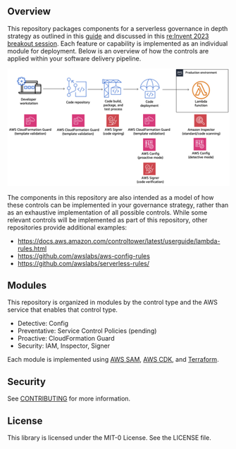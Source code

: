 ## Overview
This repository packages components for a serverless governance in depth strategy as outlined in this [guide](https://serverlessland.com/content/service/lambda/guides/governance/1-introduction) and discussed in this [re:Invent 2023 breakout session](https://www.youtube.com/watch?v=qlz15v-gHFI). Each feature or capability is implemented as an individual module for deployment. Below is an overview of how the controls are applied within your software delivery pipeline.

![overview](assets/serverless_governance_overview.png)

The components in this repository are also intended as a model of how these controls can be implemented in your governance strategy, rather than as an exhaustive implementation of all possible controls. While some relevant controls will be implemented as part of this repository, other repositories provide additional examples:
* https://docs.aws.amazon.com/controltower/latest/userguide/lambda-rules.html
* https://github.com/awslabs/aws-config-rules
* https://github.com/awslabs/serverless-rules/

## Modules
This repository is organized in modules by the control type and the AWS service that enables that control type.
* Detective: Config
* Preventative: Service Control Policies (pending)
* Proactive: CloudFormation Guard
* Security: IAM, Inspector, Signer

Each module is implemented using [AWS SAM](https://docs.aws.amazon.com/serverless-application-model/latest/developerguide/what-is-sam.html), [AWS CDK](https://docs.aws.amazon.com/cdk/v2/guide/getting_started.html), and [Terraform](https://registry.terraform.io/providers/hashicorp/aws/latest/docs).

## Security
See [CONTRIBUTING](CONTRIBUTING.md#security-issue-notifications) for more information.

## License
This library is licensed under the MIT-0 License. See the LICENSE file.